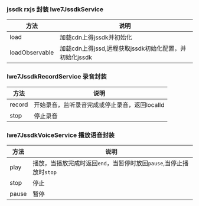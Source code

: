 ### jssdk rxjs 封装 Iwe7JssdkService
| 方法             | 说明                                   |
|----------------|--------------------------------------|
| load           | 加载cdn上得jssdk并初始化                     |
| loadObservable | 加载cdn上得jssd,远程获取jssdk初始化配置，并初始化jssdk |


### Iwe7JssdkRecordService 录音封装
| 方法     | 说明                         |
|--------|----------------------------|
| record | 开始录音，监听录音完成或停止录音，返回localId |
| stop   | 停止录音                       |


### Iwe7JssdkVoiceService 播放语音封装
| 方法    | 说明                                          |
|-------|---------------------------------------------|
| play  | 播放，当播放完成时返回`end`，当暂停时放回`pause`,当停止播放时`stop` |
| stop  | 停止                                          |
| pause | 暂停                                          |
